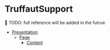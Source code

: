 # TruffautSupport

🚧 TODO: full reference will be added in the futrue

- [Presentation](../TruffautSupport/Presentation.swift)
  - [Page](../TruffautSupport/Page.swift)
    - [Content](../TruffautSupport/Content.swift)
